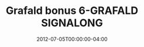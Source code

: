 ---
title: "Grafald bonus 6-GRAFALD SIGNALONG"
type: "image"
date: 2012-07-05T00:00:00-04:00
draft: false
categories: ["Projects"]
image_path: "../img/2012/bonus_6.png"
alt_text: ""
---